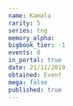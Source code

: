 ```yaml
---
name: Kamala
rarity: 5
series: tng
memory_alpha:
bigbook_tier: -1
events: 0
in_portal: true
date: 21/11/2019
obtained: Event
mega: false
published: true
---
```



